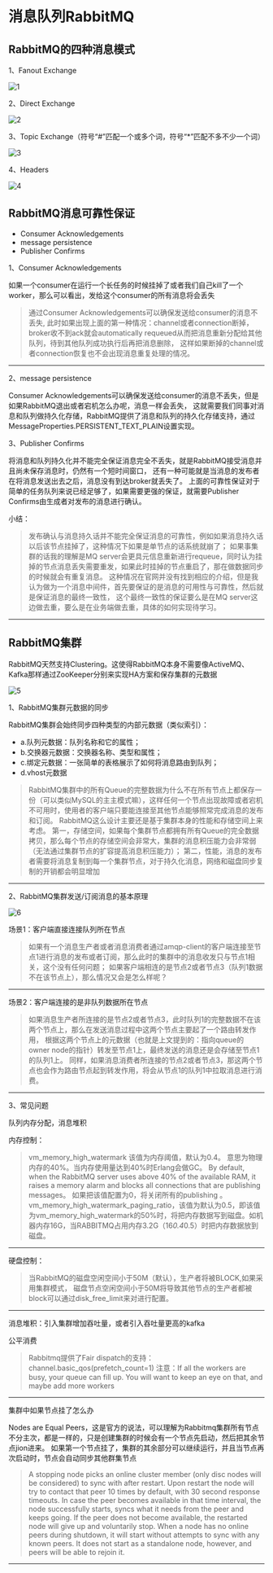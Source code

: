 # 消息队列RabbitMQ

## RabbitMQ的四种消息模式

1、Fanout Exchange

![1](image/1.png)

2、Direct Exchange

![2](image/2.png)

3、Topic Exchange（符号“#”匹配一个或多个词，符号“*”匹配不多不少一个词）

![3](image/3.png)

4、Headers

![4](image/4.png)

## RabbitMQ消息可靠性保证

- Consumer Acknowledgements
- message persistence
- Publisher Confirms

1、Consumer Acknowledgements

如果一个consumer在运行一个长任务的时候挂掉了或者我们自己kill了一个worker，那么可以看出，发给这个consumer的所有消息将会丢失

>通过Consumer Acknowledgements可以确保发送给consumer的消息不丢失,
此时如果出现上面的第一种情况：channel或者connection断掉，
broker收不到ack就会automatically requeued从而把消息重新分配给其他队列，待到其他队列成功执行后再把消息删除，
这样如果断掉的channel或者connection恢复也不会出现消息重复处理的情况。
---

2、message persistence

Consumer Acknowledgements可以确保发送给consumer的消息不丢失，但是如果RabbitMQ退出或者宕机怎么办呢，消息一样会丢失，
这就需要我们同事对消息和队列做持久化存储，RabbitMQ提供了消息和队列的持久化存储支持，通过MessageProperties.PERSISTENT_TEXT_PLAIN设置实现。

3、Publisher Confirms

将消息和队列持久化并不能完全保证消息完全不丢失，就是RabbitMQ接受消息并且尚未保存消息时，仍然有一个短时间窗口，
还有一种可能就是当消息的发布者在将消息发送出去之后，消息没有到达broker就丢失了。
上面的可靠性保证对于简单的任务队列来说已经足够了，如果需要更强的保证，就需要Publisher Confirms由生成者对发布的消息进行确认。

小结：

>发布确认与消息持久话并不能完全保证消息的可靠性，例如如果消息持久话以后该节点挂掉了，这种情况下如果是单节点的话系统就崩了；
如果事集群的话我的理解是MQ server会更具元信息重新进行requeue，同时认为挂掉的节点消息丢失需要重发，如果此时挂掉的节点重启了，那在做数据同步的时候就会有重复消息。
这种情况在官网并没有找到相应的介绍，但是我认为做为一个消息中间件，首先要保证的是消息的可用性与可靠性，然后就是保证消息的最终一致性，
这个最终一致性的保证要么是在MQ server这边做去重，要么是在业务端做去重，具体的如何实现待学习。
---

## RabbitMQ集群

RabbitMQ天然支持Clustering。这使得RabbitMQ本身不需要像ActiveMQ、Kafka那样通过ZooKeeper分别来实现HA方案和保存集群的元数据

![5](image/5.png)

1、RabbitMQ集群元数据的同步

RabbitMQ集群会始终同步四种类型的内部元数据（类似索引）： 

- a.队列元数据：队列名称和它的属性； 
- b.交换器元数据：交换器名称、类型和属性； 
- c.绑定元数据：一张简单的表格展示了如何将消息路由到队列； 
- d.vhost元数据

>RabbitMQ集群中的所有Queue的完整数据为什么不在所有节点上都保存一份（可以类似MySQL的主主模式嘛），这样任何一个节点出现故障或者宕机不可用时，使用者的客户端只要能连接至其他节点能够照常完成消息的发布和订阅。
RabbitMQ这么设计主要还是基于集群本身的性能和存储空间上来考虑。
第一，存储空间，如果每个集群节点都拥有所有Queue的完全数据拷贝，那么每个节点的存储空间会非常大，集群的消息积压能力会非常弱（无法通过集群节点的扩容提高消息积压能力）；
第二，性能，消息的发布者需要将消息复制到每一个集群节点，对于持久化消息，网络和磁盘同步复制的开销都会明显增加
---

2、RabbitMQ集群发送/订阅消息的基本原理

![6](image/6.png)

场景1：客户端直接连接队列所在节点

>如果有一个消息生产者或者消息消费者通过amqp-client的客户端连接至节点1进行消息的发布或者订阅，那么此时的集群中的消息收发只与节点1相关，这个没有任何问题；
如果客户端相连的是节点2或者节点3（队列1数据不在该节点上），那么情况又会是怎么样呢？
---

场景2：客户端连接的是非队列数据所在节点

>如果消息生产者所连接的是节点2或者节点3，此时队列1的完整数据不在该两个节点上，那么在发送消息过程中这两个节点主要起了一个路由转发作用，
根据这两个节点上的元数据（也就是上文提到的：指向queue的owner node的指针）转发至节点1上，最终发送的消息还是会存储至节点1的队列1上。 
同样，如果消息消费者所连接的节点2或者节点3，那这两个节点也会作为路由节点起到转发作用，将会从节点1的队列1中拉取消息进行消费。
---

3、常见问题

队列内存分配，消息堆积

内存控制：

>vm_memory_high_watermark 该值为内存阈值，默认为0.4。
意思为物理内存的40%。当内存使用量达到40%时Erlang会做GC。
By default, when the RabbitMQ server uses above 40% of the available RAM, it raises a memory alarm and blocks all connections that are publishing messages。
如果把该值配置为0，将关闭所有的publishing 。
vm_memory_high_watermark_paging_ratio，该值为默认为0.5，即该值为vm_memory_high_watermark的50%时，将把内存数据写到磁盘。如机器内存16G，当RABBITMQ占用内存3.2G（16*0.4*0.5）时把内存数据放到磁盘。
---

硬盘控制：

>当RabbitMQ的磁盘空闲空间小于50M（默认），生产者将被BLOCK,如果采用集群模式，
磁盘节点空闲空间小于50M将导致其他节点的生产者都被block可以通过disk_free_limit来对进行配置。
---

消息堆积：引入集群增加吞吐量，或者引入吞吐量更高的kafka

公平消费

>Rabbitmq提供了Fair dispatch的支持：channel.basic_qos(prefetch_count=1)
注意：If all the workers are busy, your queue can fill up. You will want to keep an eye on that, and maybe add more workers
---

集群中如果节点挂了怎么办

Nodes are Equal Peers，这是官方的说法，可以理解为Rabbitmq集群所有节点不分主次，都是一样的，只是创建集群的时候会有一个节点先启动，然后把其余节点jion进来。
如果第一个节点挂了，集群的其余部分可以继续运行，并且当节点再次启动时，节点会自动同步其他群集节点

>A stopping node picks an online cluster member (only disc nodes will be considered) to sync with after restart. 
Upon restart the node will try to contact that peer 10 times by default, with 30 second response timeouts. 
In case the peer becomes available in that time interval, the node successfully starts, syncs what it needs from the peer and keeps going. 
If the peer does not become available, the restarted node will give up and voluntarily stop.
When a node has no online peers during shutdown, it will start without attempts to sync with any known peers. 
It does not start as a standalone node, however, and peers will be able to rejoin it.
---

